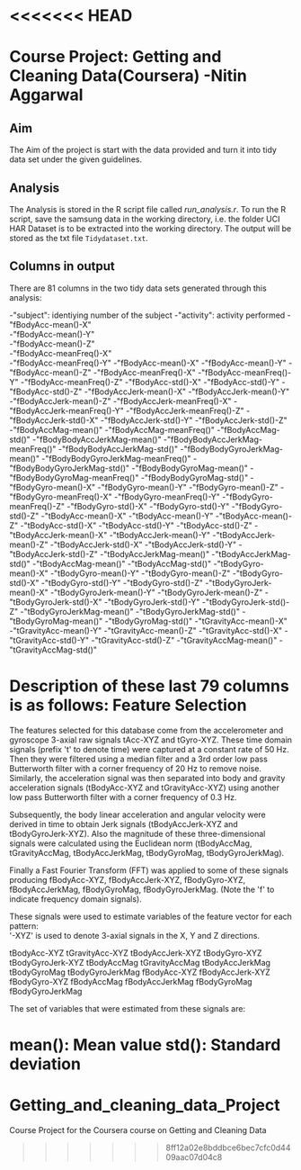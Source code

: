 <<<<<<< HEAD
======================================================
Course Project: Getting and Cleaning Data(Coursera)
-Nitin Aggarwal
======================================================

## Aim
The Aim of the project is start with the data provided and turn it into tidy data set under the given guidelines.

## Analysis

The Analysis is stored in the R script file called *run_analysis.r*. To run the R script, save the samsung data in the working directory, i.e. the folder UCI HAR Dataset is to be extracted into the working directory. The output will be stored as the txt file `Tidydataset.txt`.

## Columns in output

There are 81 columns in the two tidy data sets generated through this analysis: 

-"subject": identiying number of the subject
-"activity": activity performed
-"fBodyAcc-mean()-X"              
-"fBodyAcc-mean()-Y"               
-"fBodyAcc-mean()-Z"              
-"fBodyAcc-meanFreq()-X"           
-"fBodyAcc-meanFreq()-Y"
-"fBodyAcc-mean()-X"
-"fBodyAcc-mean()-Y"
-"fBodyAcc-mean()-Z"
-"fBodyAcc-meanFreq()-X"
-"fBodyAcc-meanFreq()-Y"
-"fBodyAcc-meanFreq()-Z"
-"fBodyAcc-std()-X"
-"fBodyAcc-std()-Y"
-"fBodyAcc-std()-Z"
-"fBodyAccJerk-mean()-X"
-"fBodyAccJerk-mean()-Y"
-"fBodyAccJerk-mean()-Z"
-"fBodyAccJerk-meanFreq()-X"
-"fBodyAccJerk-meanFreq()-Y"
-"fBodyAccJerk-meanFreq()-Z"
-"fBodyAccJerk-std()-X"
-"fBodyAccJerk-std()-Y"
-"fBodyAccJerk-std()-Z"
-"fBodyAccMag-mean()"
-"fBodyAccMag-meanFreq()"
-"fBodyAccMag-std()"
-"fBodyBodyAccJerkMag-mean()"
-"fBodyBodyAccJerkMag-meanFreq()"
-"fBodyBodyAccJerkMag-std()"
-"fBodyBodyGyroJerkMag-mean()"
-"fBodyBodyGyroJerkMag-meanFreq()"
-"fBodyBodyGyroJerkMag-std()"
-"fBodyBodyGyroMag-mean()"
-"fBodyBodyGyroMag-meanFreq()"
-"fBodyBodyGyroMag-std()"
-"fBodyGyro-mean()-X"
-"fBodyGyro-mean()-Y"
-"fBodyGyro-mean()-Z"
-"fBodyGyro-meanFreq()-X"
-"fBodyGyro-meanFreq()-Y"
-"fBodyGyro-meanFreq()-Z"
-"fBodyGyro-std()-X"
-"fBodyGyro-std()-Y"
-"fBodyGyro-std()-Z"
-"tBodyAcc-mean()-X"
-"tBodyAcc-mean()-Y"
-"tBodyAcc-mean()-Z"
-"tBodyAcc-std()-X"
-"tBodyAcc-std()-Y"
-"tBodyAcc-std()-Z"
-"tBodyAccJerk-mean()-X"
-"tBodyAccJerk-mean()-Y"
-"tBodyAccJerk-mean()-Z"
-"tBodyAccJerk-std()-X"
-"tBodyAccJerk-std()-Y"
-"tBodyAccJerk-std()-Z"
-"tBodyAccJerkMag-mean()"
-"tBodyAccJerkMag-std()"
-"tBodyAccMag-mean()"
-"tBodyAccMag-std()"
-"tBodyGyro-mean()-X"
-"tBodyGyro-mean()-Y"
-"tBodyGyro-mean()-Z"
-"tBodyGyro-std()-X"
-"tBodyGyro-std()-Y"
-"tBodyGyro-std()-Z"
-"tBodyGyroJerk-mean()-X"
-"tBodyGyroJerk-mean()-Y"
-"tBodyGyroJerk-mean()-Z"
-"tBodyGyroJerk-std()-X"
-"tBodyGyroJerk-std()-Y"
-"tBodyGyroJerk-std()-Z"
-"tBodyGyroJerkMag-mean()"
-"tBodyGyroJerkMag-std()"
-"tBodyGyroMag-mean()"
-"tBodyGyroMag-std()"
-"tGravityAcc-mean()-X"
-"tGravityAcc-mean()-Y"
-"tGravityAcc-mean()-Z"
-"tGravityAcc-std()-X"
-"tGravityAcc-std()-Y"
-"tGravityAcc-std()-Z"
-"tGravityAccMag-mean()"
-"tGravityAccMag-std()"

Description of these last 79 columns is as follows:
Feature Selection 
=================

The features selected for this database come from the accelerometer and gyroscope 3-axial raw signals tAcc-XYZ and tGyro-XYZ. These time domain signals (prefix 't' to denote time) were captured at a constant rate of 50 Hz. Then they were filtered using a median filter and a 3rd order low pass Butterworth filter with a corner frequency of 20 Hz to remove noise. Similarly, the acceleration signal was then separated into body and gravity acceleration signals (tBodyAcc-XYZ and tGravityAcc-XYZ) using another low pass Butterworth filter with a corner frequency of 0.3 Hz. 

Subsequently, the body linear acceleration and angular velocity were derived in time to obtain Jerk signals (tBodyAccJerk-XYZ and tBodyGyroJerk-XYZ). Also the magnitude of these three-dimensional signals were calculated using the Euclidean norm (tBodyAccMag, tGravityAccMag, tBodyAccJerkMag, tBodyGyroMag, tBodyGyroJerkMag). 

Finally a Fast Fourier Transform (FFT) was applied to some of these signals producing fBodyAcc-XYZ, fBodyAccJerk-XYZ, fBodyGyro-XYZ, fBodyAccJerkMag, fBodyGyroMag, fBodyGyroJerkMag. (Note the 'f' to indicate frequency domain signals). 

These signals were used to estimate variables of the feature vector for each pattern:  
'-XYZ' is used to denote 3-axial signals in the X, Y and Z directions.

tBodyAcc-XYZ
tGravityAcc-XYZ
tBodyAccJerk-XYZ
tBodyGyro-XYZ
tBodyGyroJerk-XYZ
tBodyAccMag
tGravityAccMag
tBodyAccJerkMag
tBodyGyroMag
tBodyGyroJerkMag
fBodyAcc-XYZ
fBodyAccJerk-XYZ
fBodyGyro-XYZ
fBodyAccMag
fBodyAccJerkMag
fBodyGyroMag
fBodyGyroJerkMag

The set of variables that were estimated from these signals are: 

mean(): Mean value
std(): Standard deviation
=======
# Getting_and_cleaning_data_Project
Course Project for the Coursera course on Getting and Cleaning Data
>>>>>>> 8ff12a02e8bddbce6bec7cfc0d4409aac07d04c8

